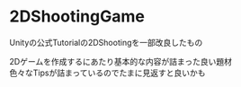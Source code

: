 # 2DShootingGame
Unityの公式Tutorialの2DShootingを一部改良したもの

2Dゲームを作成するにあたり基本的な内容が詰まった良い題材<br>
色々なTipsが詰まっているのでたまに見返すと良いかも

